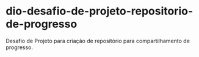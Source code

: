 # dio-desafio-de-projeto-repositorio-de-progresso
Desafio de Projeto para criação de repositório para compartilhamento de progresso.
